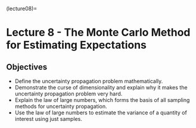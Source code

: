 (lecture08)=
# Lecture 8 - The Monte Carlo Method for Estimating Expectations

## Objectives
+ Define the uncertainty propagation problem mathematically.
+ Demonstrate the curse of dimensionality and explain why it makes the uncertainty propagation problem very hard.
+ Explain the law of large numbers, which forms the basis of all sampling methods for uncertainty propagation.
+ Use the law of large numbers to estimate the variance of a quantity of interest using just samples.